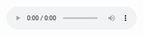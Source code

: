
<audio controls>
  <source src="https://bafybeidhhyxhrh4uawhqauhvguxqf6cl62idtthoa3lorfqzxltykk7tsa.ipfs.dweb.link/Peter%20Grinspoon%20MD%20-%20Seeing%20Through%20The%20Smoke.m4b" type="audio/mpeg">
</audio>
